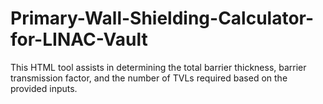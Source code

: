 # Primary-Wall-Shielding-Calculator-for-LINAC-Vault
This HTML tool assists in determining the total barrier thickness, barrier transmission factor, and the number of TVLs required based on the provided inputs.

